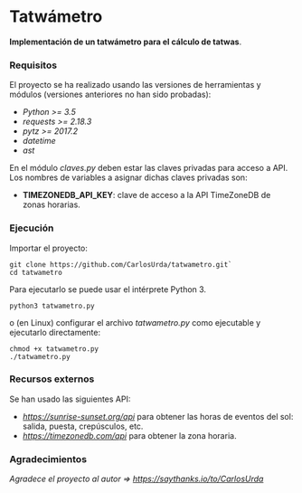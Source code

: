 # Tatwámetro
**Implementación de un tatwámetro para el cálculo de tatwas**.

### Requisitos
El proyecto se ha realizado usando las versiones de herramientas y módulos (versiones anteriores no han sido probadas):
- *Python >= 3.5*
- *requests >= 2.18.3*
- *pytz >= 2017.2*
- *datetime*
- *ast*

En el módulo *claves.py* deben estar las claves privadas para acceso a API. Los nombres de variables a asignar dichas claves privadas son:
- **TIMEZONEDB_API_KEY**: clave de acceso a la API TimeZoneDB de zonas horarias.

### Ejecución
Importar el proyecto:
``` 
git clone https://github.com/CarlosUrda/tatwametro.git`
cd tatwametro
``` 

Para ejecutarlo se puede usar el intérprete Python 3.

`python3 tatwametro.py`

o (en Linux) configurar el archivo *tatwametro.py* como ejecutable y ejecutarlo directamente:
```
chmod +x tatwametro.py
./tatwametro.py
```

### Recursos externos
Se han usado las siguientes API:
- *https://sunrise-sunset.org/api* para obtener las horas de eventos del sol: salida, puesta, crepúsculos, etc.
- *https://timezonedb.com/api* para obtener la zona horaria.

### Agradecimientos
*Agradece el proyecto al autor => https://saythanks.io/to/CarlosUrda*

